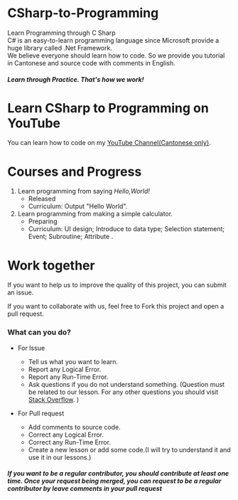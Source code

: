 # CSharp-to-Programming
Learn Programming through C Sharp<br/>
C# is an easy-to-learn programming language since Microsoft provide a huge library called .Net Framework.<br/>
We believe everyone should learn how to code. So we provide you tutorial in Cantonese and source code with comments in English.
##### Learn through Practice. That's how we work!

# Learn CSharp to Programming on YouTube
You can learn how to code on my [YouTube Channel(Cantonese only)](https://www.youtube.com/channel/UCXnU8m7TXF4n1hxf5XWxPCA).

# Courses and Progress
1. Learn programming from saying *Hello,World!*
   * Released
   * Curriculum: Output "Hello World".
2. Learn programming from making a simple calculator.
   * Preparing
   * Curriculum: UI design; Introduce to data type; Selection statement; Event; Subroutine; Attribute .

# Work together
If you want to help us to improve the quality of this project, you can submit an issue.

If you want to collaborate with us, feel free to Fork this project and open a pull request. 

### What can you do?
* For Issue
  * Tell us what you want to learn.
  * Report any Logical Error.
  * Report any Run-Time Error.
  * Ask questions if you do not understand something. (Question must be related to our lesson. For any other questions you should visit [Stack Overflow](https://stackoverflow.com/). )
  
* For Pull request
  * Add comments to source code.
  * Correct any Logical Error.
  * Correct any Run-Time Error.
  * Create a new lesson or add some code.(I will try to understand it and use it in our lessons.)
##### If you want to be a regular contributor, you should contribute at least one time. Once your request being merged, you can request to be a regular contributor by leave comments in your pull request
